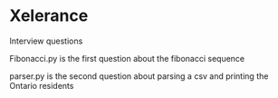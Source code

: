 # Xelerance
Interview questions

Fibonacci.py is the first question about the fibonacci sequence

parser.py is the second question about parsing a csv and printing the Ontario residents
